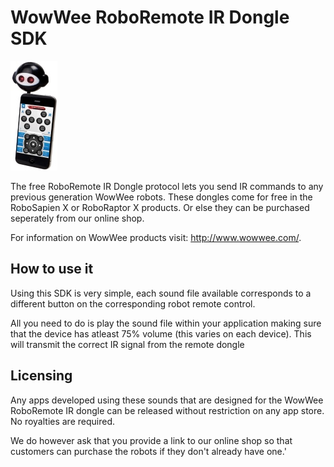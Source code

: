 WowWee RoboRemote IR Dongle SDK
===============

![](Images/RoboRemote.jpg)

The free RoboRemote IR Dongle protocol lets you send IR commands to any previous generation WowWee robots. These dongles come for free in the RoboSapien X or RoboRaptor X products. Or else they can be purchased seperately from our online shop.

For information on WowWee products visit: http://www.wowwee.com/.

How to use it
-----------------------------------------------

Using this SDK is very simple, each sound file available corresponds to a different button on the corresponding robot remote control.

All you need to do is play the sound file within your application making sure that the device has atleast 75% volume (this varies on each device). This will transmit the correct IR signal from the remote dongle

Licensing
-----------------------------------------------
Any apps developed using these sounds that are designed for the WowWee RoboRemote IR dongle can be released without restriction on any app store. No royalties are required.

We do however ask that you provide a link to our online shop so that customers can purchase the robots if they don't already have one.'